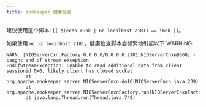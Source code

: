```yaml
---
title: zookeeper 健康检查
---
```



建议使用这个脚本: `[[ $(echo ruok | nc localhost 2181) == imok ]]`。

如果使用 `nc -z localhost 2181`，健康检查脚本会频繁地引起以下 WARNING:

```
WARN  [NIOServerCxn.Factory:0.0.0.0/0.0.0.0:2181:NIOServerCnxn@368] - caught end of stream exception
EndOfStreamException: Unable to read additional data from client sessionid 0x0, likely client has closed socket
       at org.apache.zookeeper.server.NIOServerCnxn.doIO(NIOServerCnxn.java:239)
       at org.apache.zookeeper.server.NIOServerCnxnFactory.run(NIOServerCnxnFactory.java:203)
       at java.lang.Thread.run(Thread.java:748)
```
